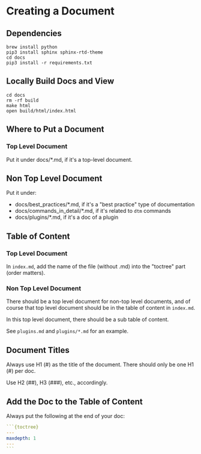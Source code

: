 # Creating a Document

## Dependencies

```shell
brew install python
pip3 install sphinx sphinx-rtd-theme
cd docs
pip3 install -r requirements.txt
```

## Locally Build Docs and View

```shell
cd docs
rm -rf build
make html
open build/html/index.html
```

## Where to Put a Document

### Top Level Document

Put it under docs/*.md, if it's a top-level document.

## Non Top Level Document

Put it under:
- docs/best_practices/*.md, if it's a "best practice" type of documentation
- docs/commands_in_detail/*.md, if it's related to `dtm` commands
- docs/plugins/*.md, if it's a doc of a plugin

## Table of Content

### Top Level Document

In `index.md`, add the name of the file (without .md) into the "toctree" part (order matters).

### Non Top Level Document

There should be a top level document for non-top level documents, and of course that top level document should be in the table of content in `index.md`.

In this top level document, there should be a sub table of content.

See `plugins.md` and `plugins/*.md` for an example.

## Document Titles

Always use H1 (#) as the title of the document. There should only be one H1 (#) per doc.

Use H2 (##), H3 (###), etc., accordingly.

## Add the Doc to the Table of Content

Always put the following at the end of your doc:

````yaml
```{toctree}
---
maxdepth: 1
---
```
````